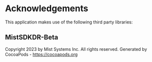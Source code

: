 # Acknowledgements
This application makes use of the following third party libraries:

## MistSDKDR-Beta

Copyright 2023 by Mist Systems Inc. All rights reserved.
Generated by CocoaPods - https://cocoapods.org
